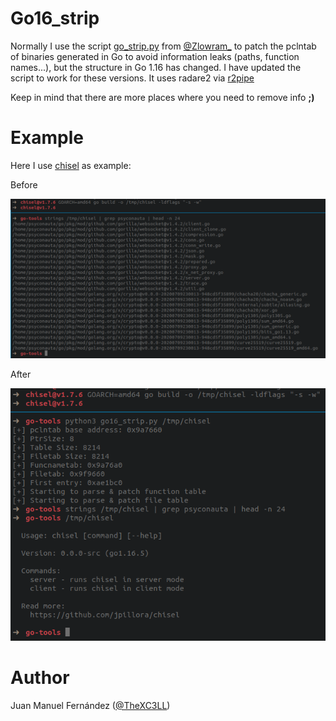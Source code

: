 # Go16_strip
Normally I use the script [go_strip.py](https://github.com/zlowram/re-go-tooling/blob/master/r2/go_strip.py) from [@Zlowram_](https://twitter.com/Zlowram_) to patch the pclntab of binaries generated in Go to avoid information leaks (paths, function names...), but the structure in Go 1.16 has changed. I have updated the script to work for these versions. It uses radare2 via [r2pipe](https://github.com/radareorg/radare2-r2pipe)

Keep in mind that there are more places where you need to remove info **;)**

# Example
Here I use [chisel](https://github.com/jpillora/chisel) as example:

Before

![](https://raw.githubusercontent.com/X-C3LL/go16_strip/main/Captura%20de%20pantalla%20de%202021-09-08%2020-51-55.png)

After

![](https://raw.githubusercontent.com/X-C3LL/go16_strip/main/Captura%20de%20pantalla%20de%202021-09-08%2020-54-15.png)

# Author
Juan Manuel Fernández ([@TheXC3LL](https://twitter.com/TheXC3LL))
